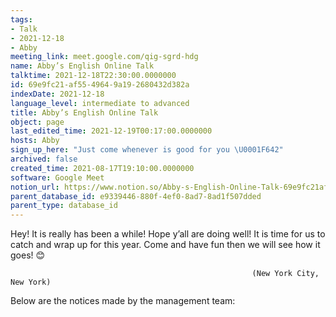 ```yaml
---
tags:
- Talk
- 2021-12-18
- Abby
meeting_link: meet.google.com/qig-sgrd-hdg
name: Abby’s English Online Talk
talktime: 2021-12-18T22:30:00.0000000
id: 69e9fc21-af55-4964-9a19-2680432d382a
indexDate: 2021-12-18
language_level: intermediate to advanced
title: Abby’s English Online Talk
object: page
last_edited_time: 2021-12-19T00:17:00.0000000
hosts: Abby
sign_up_here: "Just come whenever is good for you \U0001F642"
archived: false
created_time: 2021-08-17T19:10:00.0000000
software: Google Meet
notion_url: https://www.notion.so/Abby-s-English-Online-Talk-69e9fc21af5549649a192680432d382a
parent_database_id: e9339446-880f-4ef0-8ad7-8ad1f507dded
parent_type: database_id
---
```


Hey! It is really has been a while! Hope y’all are doing well! It is time for us to catch and wrap up for this year. Come and have fun then we will see how it goes! 😊



                                                          (New York City, New York)



Below are the notices made by the management team:


